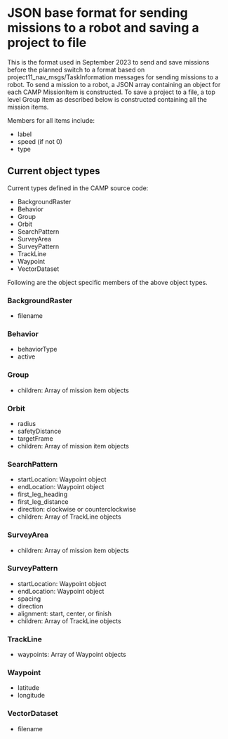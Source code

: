 # JSON base format for sending missions to a robot and saving a project to file

This is the format used in September 2023 to send and save missions before the planned switch to a format based on project11_nav_msgs/TaskInformation messages for sending missions to a robot.
To send a mission to a robot, a JSON array containing an object for each CAMP MissionItem is constructed.
To save a project to a file, a top level Group item as described below is constructed containing all the mission items.

Members for all items include:

- label
- speed (if not 0)
- type

## Current object types

Current types defined in the CAMP source code:

- BackgroundRaster
- Behavior
- Group
- Orbit
- SearchPattern
- SurveyArea
- SurveyPattern
- TrackLine
- Waypoint
- VectorDataset

Following are the object specific members of the above object types.

### BackgroundRaster

- filename

### Behavior

- behaviorType
- active

### Group

- children: Array of mission item objects

### Orbit

- radius
- safetyDistance
- targetFrame
- children: Array of mission item objects

### SearchPattern

- startLocation: Waypoint object
- endLocation: Waypoint object
- first_leg_heading
- first_leg_distance
- direction: clockwise or counterclockwise
- children: Array of TrackLine objects

### SurveyArea

- children: Array of mission item objects

### SurveyPattern

- startLocation: Waypoint object
- endLocation: Waypoint object
- spacing
- direction
- alignment: start, center, or finish
- children: Array of TrackLine objects

### TrackLine

- waypoints: Array of Waypoint objects

### Waypoint

- latitude
- longitude

### VectorDataset

- filename

